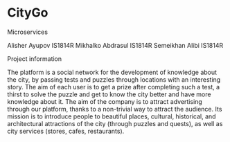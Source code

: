 # CityGo
Microservices

Alisher Ayupov IS1814R
Mikhalko Abdrasul IS1814R
Semeikhan Alibi IS1814R

Project information

The platform is a social network for the development of knowledge about the city, by passing tests and puzzles through locations with an interesting story. The aim of each user is to get a prize after completing such a test, a thirst to solve the puzzle and get to know the city better and have more knowledge about it. The aim of the company is to attract advertising through our platform, thanks to a non-trivial way to attract the audience. Its mission is to introduce people to beautiful places, cultural, historical, and architectural attractions of the city (through puzzles and quests), as well as city services (stores, cafes, restaurants).
